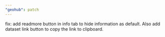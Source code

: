 ```yaml
---
"geohub": patch
---
```


fix: add readmore button in info tab to hide information as default. Also add dataset link button to copy the link to clipboard.
